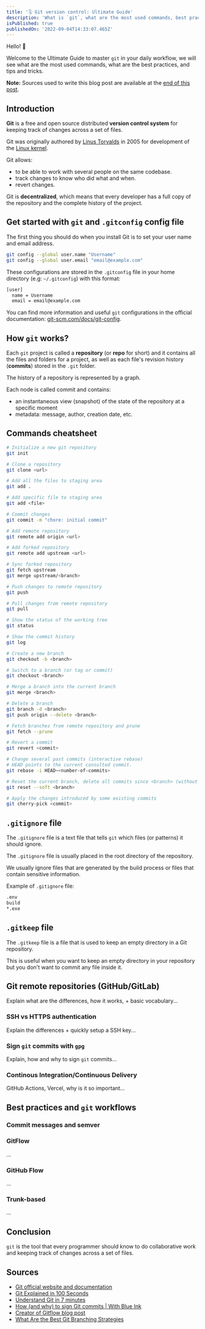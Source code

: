 ```yaml
---
title: '🗓️ Git version control: Ultimate Guide'
description: 'What is `git`, what are the most used commands, best practices, and tips and tricks. The Ultimate guide to master `git` in your daily workflow.'
isPublished: true
publishedOn: '2022-09-04T14:33:07.465Z'
---
```


Hello! 👋

Welcome to the Ultimate Guide to master `git` in your daily workflow, we will see what are the most used commands, what are the best practices, and tips and tricks.

**Note:** Sources used to write this blog post are available at the [end of this post](#sources).

## Introduction

**Git** is a free and open source distributed **version control system** for keeping track of changes across a set of files.

Git was originally authored by [Linus Torvalds](https://en.wikipedia.org/wiki/Linus_Torvalds) in 2005 for development of the [Linux kernel](https://kernel.org/).

Git allows:

- to be able to work with several people on the same codebase.
- track changes to know who did what and when.
- revert changes.

Git is **decentralized**, which means that every developer has a full copy of the repository and the complete history of the project.

## Get started with `git` and `.gitconfig` config file

The first thing you should do when you install Git is to set your user name and email address.

```sh
git config --global user.name "Username"
git config --global user.email "email@example.com"
```

These configurations are stored in the `.gitconfig` file in your home directory (e.g: `~/.gitconfig`) with this format:

```sh
[user]
  name = Username
  email = email@example.com
```

You can find more information and useful `git` configurations in the official documentation: [git-scm.com/docs/git-config](https://git-scm.com/docs/git-config).

## How `git` works?

Each `git` project is called a **repository** (or **repo** for short) and it contains all the files and folders for a project, as well as each file's revision history (**commits**) stored in the `.git` folder.

The history of a repository is represented by a graph.

Each node is called commit and contains:

- an instantaneous view (snapshot) of the state of the repository at a specific moment
- metadata: message, author, creation date, etc.

## Commands cheatsheet

```sh
# Initialize a new git repository
git init

# Clone a repository
git clone <url>

# Add all the files to staging area
git add .

# Add specific file to staging area
git add <file>

# Commit changes
git commit -m "chore: initial commit"

# Add remote repository
git remote add origin <url>

# Add forked repository
git remote add upstream <url>

# Sync forked repository
git fetch upstream
git merge upstream/<branch>

# Push changes to remote repository
git push

# Pull changes from remote repository
git pull

# Show the status of the working tree
git status

# Show the commit history
git log

# Create a new branch
git checkout -b <branch>

# Switch to a branch (or tag or commit)
git checkout <branch>

# Merge a branch into the current branch
git merge <branch>

# Delete a branch
git branch -d <branch>
git push origin --delete <branch>

# Fetch branches from remote repository and prune
git fetch --prune

# Revert a commit
git revert <commit>

# Change several past commits (interactive rebase)
# HEAD points to the current consulted commit.
git rebase -i HEAD~<number-of-commits>

# Reset the current branch, delete all commits since <branch> (without removing the changes)
git reset --soft <branch>

# Apply the changes introduced by some existing commits
git cherry-pick <commit>
```

## `.gitignore` file

The `.gitignore` file is a text file that tells `git` which files (or patterns) it should ignore.

The `.gitignore` file is usually placed in the root directory of the repository.

We usually ignore files that are generated by the build process or files that contain sensitive information.

Example of `.gitignore` file:

```sh
.env
build
*.exe
```

## `.gitkeep` file

The `.gitkeep` file is a file that is used to keep an empty directory in a Git repository.

This is useful when you want to keep an empty directory in your repository but you don't want to commit any file inside it.

## Git remote repositories (GitHub/GitLab)

Explain what are the differences, how it works, + basic vocabulary...

### SSH vs HTTPS authentication

Explain the differences + quickly setup a SSH key...

### Sign `git` commits with `gpg`

Explain, how and why to sign `git` commits...

### Continous Integration/Continuous Delivery

GitHub Actions, Vercel, why is it so important...

## Best practices and `git` workflows

### Commit messages and semver

### GitFlow

...

### GitHub Flow

...

### Trunk-based

...

## Conclusion

`git` is the tool that every programmer should know to do collaborative work and keeping track of changes across a set of files.

## Sources

- [Git official website and documentation](https://git-scm.com/)
- [Git Explained in 100 Seconds](https://www.youtube.com/watch?v=hwP7WQkmECE)
- [Understand Git in 7 minutes](https://www.jesuisundev.com/en/understand-git-in-7-minutes/)
- [How (and why) to sign Git commits | With Blue Ink](https://withblue.ink/2020/05/17/how-and-why-to-sign-git-commits.html?utm_source=tiktok&utm_campaign=codetok-sign)
- [Creator of Gitflow blog post](https://nvie.com/posts/a-successful-git-branching-model/)
- [What Are the Best Git Branching Strategies](https://www.flagship.io/git-branching-strategies/)
